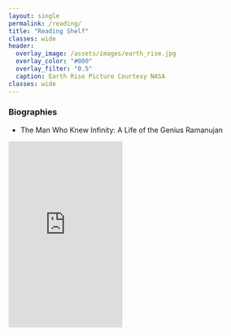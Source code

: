 ```yaml
---
layout: single
permalink: /reading/
title: "Reading Shelf"
classes: wide
header:
  overlay_image: /assets/images/earth_rise.jpg
  overlay_color: "#000"
  overlay_filter: "0.5"
  caption: Earth Rise Picture Courtesy NASA
classes: wide
---
```


### Biographies
* The Man Who Knew Infinity: A Life of the Genius Ramanujan 
<iframe type="text/html" width="224" height="367" frameborder="0" allowfullscreen style="max-width:100%" src="https://read.amazon.com/kp/card?asin=B00P6TZFT6&preview=inline&linkCode=kpe&ref_=cm_sw_r_kb_dp_3XBJG2D38C17C85B39V5" ></iframe>
